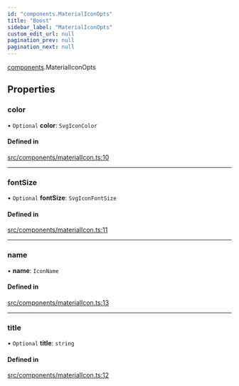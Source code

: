 ```yaml
---
id: "components.MaterialIconOpts"
title: "Boost"
sidebar_label: "MaterialIconOpts"
custom_edit_url: null
pagination_prev: null
pagination_next: null
---
```


[components](../namespaces/components.md).MaterialIconOpts

## Properties

### color

• `Optional` **color**: `SvgIconColor`

#### Defined in

[src/components/materialIcon.ts:10](https://github.com/yolmio/boost/blob/b239488/src/components/materialIcon.ts#L10)

___

### fontSize

• `Optional` **fontSize**: `SvgIconFontSize`

#### Defined in

[src/components/materialIcon.ts:11](https://github.com/yolmio/boost/blob/b239488/src/components/materialIcon.ts#L11)

___

### name

• **name**: `IconName`

#### Defined in

[src/components/materialIcon.ts:13](https://github.com/yolmio/boost/blob/b239488/src/components/materialIcon.ts#L13)

___

### title

• `Optional` **title**: `string`

#### Defined in

[src/components/materialIcon.ts:12](https://github.com/yolmio/boost/blob/b239488/src/components/materialIcon.ts#L12)
